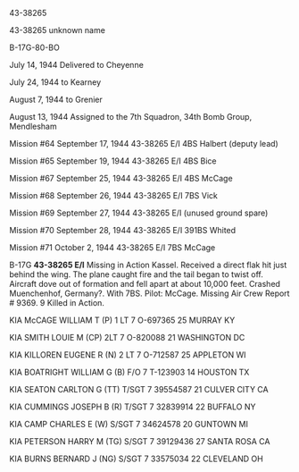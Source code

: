 





43-38265






 




43-38265 unknown name

B-17G-80-BO

July 14, 1944 Delivered to Cheyenne

July 24, 1944 to Kearney

August 7, 1944 to Grenier

August 13, 1944 Assigned to the 7th Squadron, 34th
Bomb Group, Mendlesham

Mission #64 September 17, 1944 43-38265 E/I 4BS Halbert
(deputy lead)

Mission #65 September 19, 1944 43-38265 E/I 4BS Bice

Mission #67 September 25, 1944 43-38265 E/I 4BS McCage

Mission #68 September 26, 1944 43-38265 E/I 7BS Vick

Mission #69 September 27, 1944 43-38265 E/I (unused ground
spare)

Mission #70 September 28, 1944 43-38265 E/I 391BS Whited

Mission #71 October 2, 1944 43-38265 E/I 7BS McCage

B-17G **43-38265 E/I** Missing in Action Kassel. Received
a direct flak hit just behind the wing. The plane caught fire and the tail
began to twist off. Aircraft dove out of formation and fell apart at about
10,000 feet. Crashed Muenchenhof, Germany?. With 7BS. Pilot: McCage. Missing
Air Crew Report \# 9369\. 9 Killed in Action.

KIA McCAGE WILLIAM T
(P)
1 LT
7
O-697365
25 MURRAY KY

KIA SMITH LOUIE M
(CP)
2LT
7
O-820088
21 WASHINGTON DC

KIA KILLOREN EUGENE R (N)
2 LT
7
O-712587
25 APPLETON WI

KIA BOATRIGHT WILLIAM G (B)  F/O
7
T-123903
14 HOUSTON TX

KIA SEATON CARLTON G
(TT)
T/SGT
7
39554587
21 CULVER CITY CA

KIA CUMMINGS JOSEPH B
(R)
T/SGT
7
32839914
22 BUFFALO NY

KIA CAMP CHARLES E
(W)
S/SGT 7
34624578
20 GUNTOWN MI

KIA PETERSON HARRY M
(TG)
S/SGT
7
39129436
27 SANTA ROSA CA

KIA BURNS BERNARD J
(NG)
S/SGT
7
33575034
22 CLEVELAND OH




